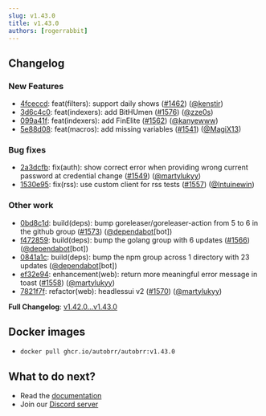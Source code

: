 ```yaml
---
slug: v1.43.0
title: v1.43.0
authors: [rogerrabbit]
---
```

## Changelog


### New Features


* [4fceccd](https://github.com/autobrr/autobrr/commit/4fceccd6115db00748b9e42cffefa3260f6c83ec): feat(filters): support daily shows ([#1462](https://github.com/autobrr/autobrr/pull/1462)) ([@kenstir](https://github.com/kenstir))
* [3d6c4c0](https://github.com/autobrr/autobrr/commit/3d6c4c09f5269b7259e46071f034718e7e09b2cc): feat(indexers): add BitHUmen ([#1576](https://github.com/autobrr/autobrr/pull/1576)) ([@zze0s](https://github.com/zze0s))
* [099a41f](https://github.com/autobrr/autobrr/commit/099a41f61b266d9e31a7a19b25f872e8a6f68c7a): feat(indexers): add FinElite ([#1562](https://github.com/autobrr/autobrr/pull/1562)) ([@kanyewww](https://github.com/kanyewww))
* [5e88d08](https://github.com/autobrr/autobrr/commit/5e88d08b35bb1b9f02b2b3c9100e42ad2ce53a41): feat(macros): add missing variables ([#1541](https://github.com/autobrr/autobrr/pull/1541)) ([@MagiX13](https://github.com/MagiX13))


### Bug fixes


* [2a3dcfb](https://github.com/autobrr/autobrr/commit/2a3dcfbf055d6e4316348b8ef6b6113c7e78259f): fix(auth): show correct error when providing wrong current password at credential change ([#1549](https://github.com/autobrr/autobrr/pull/1549)) ([@martylukyy](https://github.com/martylukyy))
* [1530e95](https://github.com/autobrr/autobrr/commit/1530e9516d7443f91921c87b4926d1bf5f1bfa63): fix(rss): use custom client for rss tests ([#1557](https://github.com/autobrr/autobrr/pull/1557)) ([@Intuinewin](https://github.com/Intuinewin))


### Other work


* [0bd8c1d](https://github.com/autobrr/autobrr/commit/0bd8c1d97426641444a2cfa623df690ef5221c1f): build(deps): bump goreleaser/goreleaser-action from 5 to 6 in the github group ([#1573](https://github.com/autobrr/autobrr/pull/1573)) ([@dependabot](https://github.com/dependabot)[bot])
* [f472859](https://github.com/autobrr/autobrr/commit/f472859cb0337872b865a90626361d8e1990bebe): build(deps): bump the golang group with 6 updates ([#1566](https://github.com/autobrr/autobrr/pull/1566)) ([@dependabot](https://github.com/dependabot)[bot])
* [0841a1c](https://github.com/autobrr/autobrr/commit/0841a1ce7c2cc7bb07582cab59b5661313f23e35): build(deps): bump the npm group across 1 directory with 23 updates ([@dependabot](https://github.com/dependabot)[bot])
* [ef32e94](https://github.com/autobrr/autobrr/commit/ef32e947697fc10120193cfe34426e93ff868942): enhancement(web): return more meaningful error message in toast ([#1558](https://github.com/autobrr/autobrr/pull/1558)) ([@martylukyy](https://github.com/martylukyy))
* [7821f7f](https://github.com/autobrr/autobrr/commit/7821f7fb2f5f10351ecf210edccbced1595ced4b): refactor(web): headlessui v2 ([#1570](https://github.com/autobrr/autobrr/pull/1570)) ([@martylukyy](https://github.com/martylukyy))


**Full Changelog**: [v1.42.0...v1.43.0](https://github.com/autobrr/autobrr/compare/v1.42.0...v1.43.0)


## Docker images


* `docker pull ghcr.io/autobrr/autobrr:v1.43.0`


## What to do next?


* Read the [documentation](https://autobrr.com)
* Join our [Discord server](https://discord.gg/WQ2eUycxyT)
